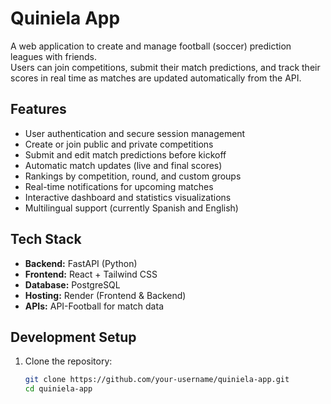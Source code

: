 # Quiniela App

A web application to create and manage football (soccer) prediction leagues with friends.  
Users can join competitions, submit their match predictions, and track their scores in real time as matches are updated automatically from the API.

## Features

- User authentication and secure session management  
- Create or join public and private competitions  
- Submit and edit match predictions before kickoff  
- Automatic match updates (live and final scores)  
- Rankings by competition, round, and custom groups  
- Real-time notifications for upcoming matches  
- Interactive dashboard and statistics visualizations  
- Multilingual support (currently Spanish and English)

## Tech Stack

- **Backend:** FastAPI (Python)  
- **Frontend:** React + Tailwind CSS  
- **Database:** PostgreSQL  
- **Hosting:** Render (Frontend & Backend)  
- **APIs:** API-Football for match data  

## Development Setup

1. Clone the repository:
   ```bash
   git clone https://github.com/your-username/quiniela-app.git
   cd quiniela-app
